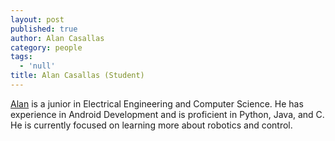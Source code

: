 ```yaml
---
layout: post
published: true
author: Alan Casallas
category: people
tags:
  - 'null'
title: Alan Casallas (Student)
---
```

[Alan](https://github.com/acasallas) is a junior in Electrical Engineering and Computer Science. He has experience in Android Development and is proficient in Python, Java, and C. He is currently focused on learning more about robotics and control. 
